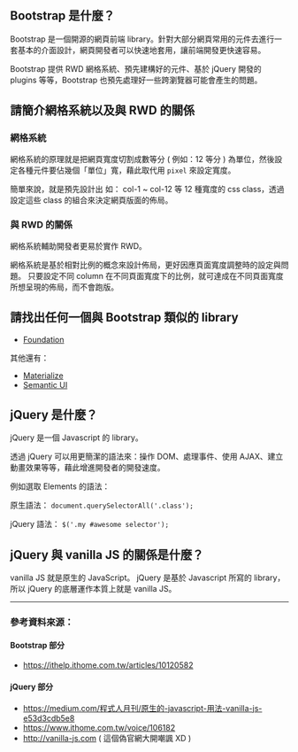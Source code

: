 ## Bootstrap 是什麼？

Bootstrap 是一個開源的網頁前端 library。針對大部分網頁常用的元件去進行一套基本的介面設計，網頁開發者可以快速地套用，讓前端開發更快速容易。

Bootstrap 提供 RWD 網格系統、預先建構好的元件、基於 jQuery 開發的 plugins 等等，Bootstrap 也預先處理好一些跨瀏覽器可能會產生的問題。


## 請簡介網格系統以及與 RWD 的關係

### 網格系統

網格系統的原理就是把網頁寬度切割成數等分 ( 例如：12 等分 ) 為單位，然後設定各種元件要佔幾個「單位」寬，藉此取代用 `pixel` 來設定寬度。

簡單來說，就是預先設計出 如： col-1 ~ col-12 等 12 種寬度的 css class，透過設定這些 class 的組合來決定網頁版面的佈局。

### 與 RWD 的關係

網格系統輔助開發者更易於實作 RWD。

網格系統是基於相對比例的概念來設計佈局，更好因應頁面寬度調整時的設定與問題。
只要設定不同 column 在不同頁面寬度下的比例，就可達成在不同頁面寬度所想呈現的佈局，而不會跑版。


## 請找出任何一個與 Bootstrap 類似的 library

- [Foundation](https://foundation.zurb.com)

其他還有：
- [Materialize](https://materializecss.com)
- [Semantic UI](https://semantic-ui.com)


## jQuery 是什麼？

jQuery 是一個 Javascript 的 library。

透過 jQuery 可以用更簡潔的語法來：操作 DOM、處理事件、使用 AJAX、建立動畫效果等等，藉此增進開發者的開發速度。

例如選取 Elements 的語法：

原生語法：
`document.querySelectorAll('.class');`

jQuery 語法：
`$('.my #awesome selector');`


## jQuery 與 vanilla JS 的關係是什麼？

vanilla JS 就是原生的 JavaScript。
jQuery 是基於 Javascript 所寫的 library，所以 jQuery 的底層運作本質上就是 vanilla JS。


-----
### 參考資料來源：

#### Bootstrap 部分

- https://ithelp.ithome.com.tw/articles/10120582

#### jQuery 部分

- https://medium.com/程式人月刊/原生的-javascript-用法-vanilla-js-e53d3cdb5e8
- https://www.ithome.com.tw/voice/106182
- http://vanilla-js.com ( 這個偽官網大開嘲諷 XD )





